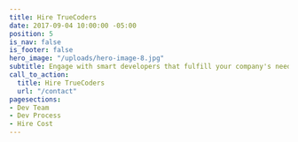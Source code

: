 ```yaml
---
title: Hire TrueCoders
date: 2017-09-04 10:00:00 -05:00
position: 5
is_nav: false
is_footer: false
hero_image: "/uploads/hero-image-8.jpg"
subtitle: Engage with smart developers that fulfill your company's needs.
call_to_action:
  title: Hire TrueCoders
  url: "/contact"
pagesections:
- Dev Team
- Dev Process
- Hire Cost
---
```


